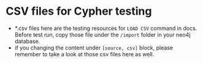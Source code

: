 # CSV files for Cypher testing
- *.csv files here are the testing resources for `LOAD CSV` command in docs. Before test run, copy those file under the `/import` folder in your neo4j database.
- if you changing the content under `[source, csv]` block, please remember to take a look at those csv files here as well.